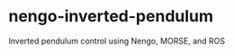 nengo-inverted-pendulum
=======================

Inverted pendulum control using Nengo, MORSE, and ROS
